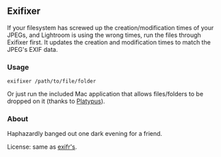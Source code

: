 ## Exifixer

If your filesystem has screwed up the creation/modification times of
your JPEGs, and Lightroom is using the wrong times, run the files through
Exifixer first.  It updates the creation and modification times to match
the JPEG's EXIF data.

### Usage

```
exifixer /path/to/file/folder
```

Or just run the included Mac application that allows files/folders to be dropped
on it (thanks to [Platypus](http://www.sveinbjorn.org/platypus)).

### About

Haphazardly banged out one dark evening for a friend.

License: same as [exifr's](https://github.com/remvee/exifr/blob/master/MIT-LICENSE).
